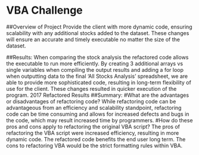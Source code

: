 # VBA Challenge

##Overview of Project
Provide the client with more dynamic code, ensuring scalability with any additional stocks added to the dataset. These changes will ensure an accurate and timely executable no matter the size of the dataset.  

##Results: When comparing the stock analysis the refactored code allows the executable to run more efficiently. By creating 3 additional arrays vs single variables when compiling the output results and adding a for loop when outputting data to the final ‘All Stocks Analysis’ spreadsheet, we are able to provide more sophisticated code, resulting in long-term flexibility of use for the client. These changes resulted in quicker execution of the program.
2017 Refactored Results
##Summary: 
#What are the advantages or disadvantages of refactoring code? While refactoring code can be advantageous from an efficiency and scalability standpoint, refactoring code can be time consuming and allows for increased defects and bugs in the code, which may result increased time by programmers. 
#How do these pros and cons apply to refactoring the original VBA script?
The pros of refactoring the VBA script were increased efficiency, resulting in more dynamic code. The refactored code benefits the end user long term.  The cons to refactoring VBA would be the strict formatting rules within VBA. 

